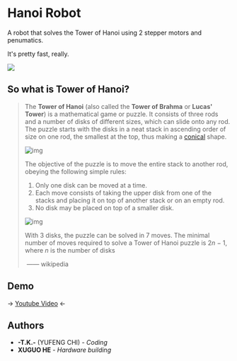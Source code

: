 # Hanoi Robot

A robot that solves the Tower of Hanoi using 2 stepper motors and penumatics.

It's pretty fast, really.

![](demo.png)



## So what is Tower of Hanoi?

>The **Tower of Hanoi** (also called the **Tower of Brahma** or **Lucas' Tower**) is a mathematical game or puzzle. It consists of three rods and a number of disks of different sizes, which can slide onto any rod. The puzzle starts with the disks in a neat stack in ascending order of size on one rod, the smallest at the top, thus making a [conical](https://en.wikipedia.org/wiki/Cone) shape.
>
>![img](https://upload.wikimedia.org/wikipedia/commons/thumb/0/07/Tower_of_Hanoi.jpeg/300px-Tower_of_Hanoi.jpeg)
>
>The objective of the puzzle is to move the entire stack to another rod, obeying the following simple rules:
>
>1. Only one disk can be moved at a time.
>2. Each move consists of taking the upper disk from one of the stacks and placing it on top of another stack or on an empty rod.
>3. No disk may be placed on top of a smaller disk.
>
>![img](https://upload.wikimedia.org/wikipedia/commons/thumb/6/60/Tower_of_Hanoi_4.gif/300px-Tower_of_Hanoi_4.gif)
>
>With 3 disks, the puzzle can be solved in 7 moves. The minimal number of moves required to solve a Tower of Hanoi puzzle is 2*n* − 1, where *n* is the number of disks
>
>​															—— wikipedia



## Demo

→ [Youtube Video](https://www.youtube.com/watch?v=Tt7NvW__B5Y) ←



## Authors

- **-T.K.-** (YUFENG CHI)  -  *Coding*
- **XUGUO HE**  -  *Hardware building*





